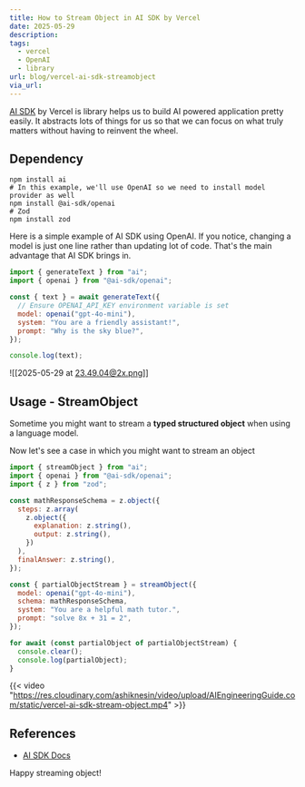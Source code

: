 ```yaml
---
title: How to Stream Object in AI SDK by Vercel
date: 2025-05-29
description: 
tags:
  - vercel
  - OpenAI
  - library
url: blog/vercel-ai-sdk-streamobject
via_url:
---
```

[AI SDK](https://ai-sdk.dev/) by Vercel is library helps us to build AI powered application pretty easily. It abstracts lots of things for us so that we can focus on what truly matters without having to reinvent the wheel.


## Dependency

```shell
npm install ai
# In this example, we'll use OpenAI so we need to install model provider as well
npm install @ai-sdk/openai
# Zod
npm install zod
```


Here is a simple example of AI SDK using OpenAI. If you notice, changing a model is just one line rather than updating lot of code. That's the main advantage that AI SDK brings in.

```js
import { generateText } from "ai";
import { openai } from "@ai-sdk/openai";

const { text } = await generateText({
  // Ensure OPENAI_API_KEY environment variable is set
  model: openai("gpt-4o-mini"),
  system: "You are a friendly assistant!",
  prompt: "Why is the sky blue?",
});

console.log(text);
```

![[2025-05-29 at 23.49.04@2x.png]]
## Usage - StreamObject


Sometime you might want to stream a **typed structured object**  when using a language model.

Now let's see a case in which you might want to stream an object

```js
import { streamObject } from "ai";
import { openai } from "@ai-sdk/openai";
import { z } from "zod";

const mathResponseSchema = z.object({
  steps: z.array(
    z.object({
      explanation: z.string(),
      output: z.string(),
    })
  ),
  finalAnswer: z.string(),
});

const { partialObjectStream } = streamObject({
  model: openai("gpt-4o-mini"),
  schema: mathResponseSchema,
  system: "You are a helpful math tutor.",
  prompt: "solve 8x + 31 = 2",
});

for await (const partialObject of partialObjectStream) {
  console.clear();
  console.log(partialObject);
}

```

{{< video "https://res.cloudinary.com/ashiknesin/video/upload/AIEngineeringGuide.com/static/vercel-ai-sdk-stream-object.mp4"  >}}

## References
- [AI SDK Docs](https://ai-sdk.dev/docs/reference/ai-sdk-core/stream-object#streamobject)

Happy streaming object!